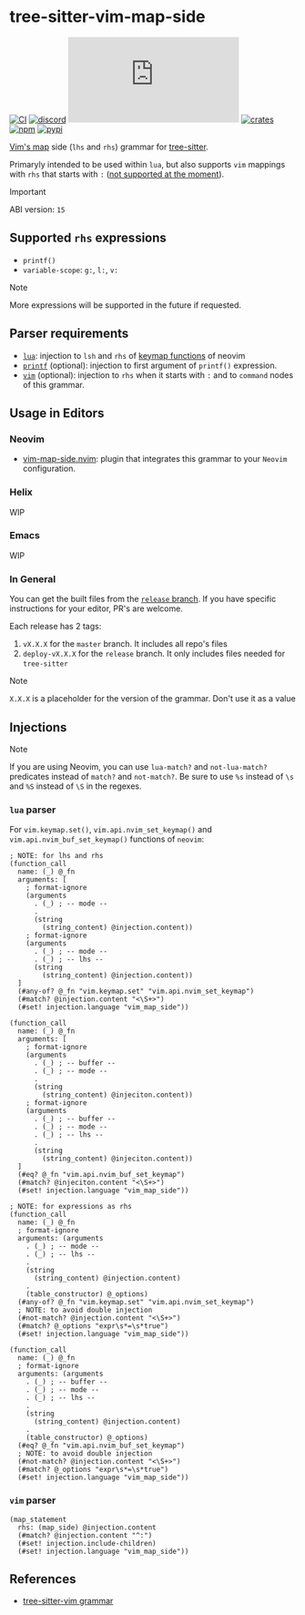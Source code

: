 # tree-sitter-vim-map-side

[![CI][ci]](https://github.com/Hdoc1509/tree-sitter-vim-map-side/actions/workflows/ci.yml)
[![discord][discord]](https://discord.gg/w7nTvsVJhm)
[![matrix][matrix]](https://matrix.to/#/#tree-sitter-chat:matrix.org)
[![crates][crates]](https://crates.io/crates/tree-sitter-vim-map-side)
[![npm][npm]](https://www.npmjs.com/package/tree-sitter-vim-map-side)
[![pypi][pypi]](https://pypi.org/project/tree-sitter-vim-map-side)

[Vim's map](https://vimhelp.org/map.txt.html#map.txt) side (`lhs` and `rhs`)
grammar for [tree-sitter](https://github.com/tree-sitter/tree-sitter).

Primaryly intended to be used within `lua`, but also supports `vim` mappings
with `rhs` that starts with `:` ([not supported at the moment][ts-vim-map-colon]).

> [!IMPORTANT]
> ABI version: `15`

## Supported `rhs` expressions

- `printf()`
- `variable-scope`: `g:`, `l:`, `v:`

> [!NOTE]
> More expressions will be supported in the future if requested.

## Parser requirements

- [`lua`][ts-lua]: injection to `lsh` and `rhs` of [keymap
  functions](#lua-parser) of neovim
- [`printf`][ts-printf] (optional): injection to first argument of `printf()`
  expression.
- [`vim`][ts-vim] (optional): injection to `rhs` when it starts with `:` and to
  `command` nodes of this grammar.

## Usage in Editors

### Neovim

- [vim-map-side.nvim](https://github.com/Hdoc1509/vim-map-side.nvim): plugin
  that integrates this grammar to your `Neovim` configuration.

### Helix

WIP

### Emacs

WIP

### In General

You can get the built files from the [`release` branch][release-branch]. If you
have specific instructions for your editor, PR's are welcome.

Each release has 2 tags:

1. `vX.X.X` for the `master` branch. It includes all repo's files
2. `deploy-vX.X.X` for the `release` branch. It only includes files needed for
   `tree-sitter`

> [!NOTE]
> `X.X.X` is a placeholder for the version of the grammar. Don't use it as a
> value

## Injections

> [!NOTE]
> If you are using Neovim, you can use `lua-match?` and `not-lua-match?`
> predicates instead of `match?` and `not-match?`.
> Be sure to use `%s` instead of `\s` and `%S` instead of `\S` in the regexes.

### `lua` parser

For `vim.keymap.set()`, `vim.api.nvim_set_keymap()` and
`vim.api.nvim_buf_set_keymap()` functions of `neovim`:

```query
; NOTE: for lhs and rhs
(function_call
  name: (_) @_fn
  arguments: [
    ; format-ignore
    (arguments
      . (_) ; -- mode --
      .
      (string
        (string_content) @injection.content))
    ; format-ignore
    (arguments
      . (_) ; -- mode --
      . (_) ; -- lhs --
      (string
        (string_content) @injection.content))
  ]
  (#any-of? @_fn "vim.keymap.set" "vim.api.nvim_set_keymap")
  (#match? @injection.content "<\S+>")
  (#set! injection.language "vim_map_side"))

(function_call
  name: (_) @_fn
  arguments: [
    ; format-ignore
    (arguments
      . (_) ; -- buffer --
      . (_) ; -- mode --
      .
      (string
        (string_content) @injeciton.content))
    ; format-ignore
    (arguments
      . (_) ; -- buffer --
      . (_) ; -- mode --
      . (_) ; -- lhs --
      .
      (string
        (string_content) @injeciton.content))
  ]
  (#eq? @_fn "vim.api.nvim_buf_set_keymap")
  (#match? @injeciton.content "<\S+>")
  (#set! injection.language "vim_map_side"))

; NOTE: for expressions as rhs
(function_call
  name: (_) @_fn
  ; format-ignore
  arguments: (arguments
    . (_) ; -- mode --
    . (_) ; -- lhs --
    .
    (string
      (string_content) @injection.content)
    .
    (table_constructor) @_options)
  (#any-of? @_fn "vim.keymap.set" "vim.api.nvim_set_keymap")
  ; NOTE: to avoid double injection
  (#not-match? @injection.content "<\S+>")
  (#match? @_options "expr\s*=\s*true")
  (#set! injection.language "vim_map_side"))

(function_call
  name: (_) @_fn
  ; format-ignore
  arguments: (arguments
    . (_) ; -- buffer --
    . (_) ; -- mode --
    . (_) ; -- lhs --
    .
    (string
      (string_content) @injection.content)
    .
    (table_constructor) @_options)
  (#eq? @_fn "vim.api.nvim_buf_set_keymap")
  ; NOTE: to avoid double injection
  (#not-match? @injection.content "<\S+>")
  (#match? @_options "expr\s*=\s*true")
  (#set! injection.language "vim_map_side"))
```

### `vim` parser

```query
(map_statement
  rhs: (map_side) @injection.content
  (#match? @injection.content "^:")
  (#set! injection.include-children)
  (#set! injection.language "vim_map_side"))
```

## References

- [tree-sitter-vim grammar][ts-vim]

[ci]: https://github.com/Hdoc1509/tree-sitter-vim-map-side/actions/workflows/ci.yml/badge.svg
[discord]: https://img.shields.io/discord/1063097320771698699?logo=discord&label=discord
[matrix]: https://img.shields.io/matrix/tree-sitter-chat%3Amatrix.org?logo=matrix&label=matrix
[crates]: https://img.shields.io/crates/v/tree-sitter-vim-map-side?logo=rust
[npm]: https://img.shields.io/npm/v/tree-sitter-vim-map-side?logo=npm
[pypi]: https://img.shields.io/pypi/v/tree-sitter-vim-map-side?logo=pypi&logoColor=ffd242
[ts-vim-map-colon]: https://github.com/tree-sitter-grammars/tree-sitter-vim/blob/3dd4747082d1b717b8978211c06ef7b6cd16125b/test/corpus/map.txt#L278-L281
[ts-lua]: https://github.com/tree-sitter-grammars/tree-sitter-lua
[ts-printf]: https://github.com/tree-sitter-grammars/tree-sitter-printf
[ts-vim]: https://github.com/tree-sitter-grammars/tree-sitter-vim
[release-branch]: https://github.com/Hdoc1509/tree-sitter-vim-map-side/tree/release
